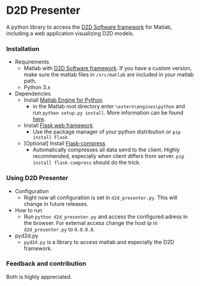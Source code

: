 # D2D Presenter #

A python library to access the [D2D Software framework](https://github.com/Data2Dynamics/d2d/wiki/Home) for Matlab, including a web application visualizing D2D models.

### Installation ###

* Requirements
    - Matlab with [D2D Software framework](https://github.com/Data2Dynamics/d2d/wiki/Home). If you have a custom version, make sure the matlab files in `/src/matlab` are included in your matlab path. 
    - Python 3.x
* Dependencies
    - Install [Matlab Engine for Python](http://de.mathworks.com/help/matlab/matlab_external/install-the-matlab-engine-for-python.html).
        + in the Matlab root directory enter `\extern\engines\python` and run `python setup.py install`. More information can be found [here](http://de.mathworks.com/help/matlab/matlab_external/install-the-matlab-engine-for-python.html).
    - Install [Flask web framework](http://flask.pocoo.org/)
        + Use the package manager of your python distribution or `pip install Flask`
    - [Optional] Install [Flask-compress](https://github.com/wichitacode/flask-compress)
        + Automatically compresses all data send to the client. Highly recommended, especially when client differs from server. `pip install flask-compress` should do the trick.

### Using D2D Presenter ###

* Configuration
    - Right now all configuration is set in `d2d_presenter.py`. This will change in future releases.
* How to run
    - Run `python d2d_presenter.py` and access the configured adress in the browser. For external access change the host ip in `d2d_presenter.py` to `0.0.0.0`.
* pyd2d.py
    - `pyd2d.py` is a library to access matlab and especially the D2D framework.

### Feedback and contribution ###

Both is highly appreciated.
